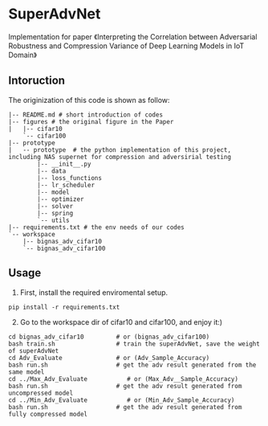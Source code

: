 # SuperAdvNet
Implementation for paper 《Interpreting the Correlation between Adversarial Robustness  and  Compression Variance of Deep Learning Models in IoT Domain》

## Intoruction
The originization of this code is shown as follow:
```
|-- README.md # short introduction of codes
|-- figures # the original figure in the Paper
|   |-- cifar10
    `-- cifar100
|-- prototype
|   -- prototype  # the python implementation of this project, including NAS supernet for compression and adversirial testing
        |-- __init__.py
        |-- data
        |-- loss_functions
        |-- lr_scheduler
        |-- model
        |-- optimizer
        |-- solver
        |-- spring
        `-- utils
|-- requirements.txt # the env needs of our codes
`-- workspace
    |-- bignas_adv_cifar10
    `-- bignas_adv_cifar100
```

## Usage
1. First, install the required enviromental setup.
```
pip install -r requirements.txt
```

2. Go to the workspace dir of cifar10 and cifar100, and enjoy it:)
```
cd bignas_adv_cifar10         # or (bignas_adv_cifar100)
bash train.sh                 # train the superAdvNet, save the weight of superAdvNet
cd Adv_Evaluate               # or (Adv_Sample_Accuracy)
bash run.sh                   # get the adv result generated from the same model
cd ../Max_Adv_Evaluate           # or (Max_Adv__Sample_Accuracy)
bash run.sh                   # get the adv result generated from uncompressed model
cd ../Min_Adv_Evaluate           # or (Min_Adv_Sample_Accuracy)
bash run.sh                   # get the adv result generated from fully compressed model
```

